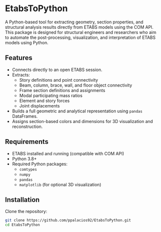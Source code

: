 # EtabsToPython

A Python-based tool for extracting geometry, section properties, and structural analysis results directly from ETABS models using the COM API. This package is designed for structural engineers and researchers who aim to automate the post-processing, visualization, and interpretation of ETABS models using Python.

## Features

- Connects directly to an open ETABS session.
- Extracts:
  - Story definitions and point connectivity
  - Beam, column, brace, wall, and floor object connectivity
  - Frame section definitions and assignments
  - Modal participating mass ratios
  - Element and story forces
  - Joint displacements
- Builds a full geometric and analytical representation using `pandas` DataFrames.
- Assigns section-based colors and dimensions for 3D visualization and reconstruction.

## Requirements

- ETABS installed and running (compatible with COM API)
- Python 3.8+
- Required Python packages:
  - `comtypes`
  - `numpy`
  - `pandas`
  - `matplotlib` (for optional 3D visualization)

## Installation

Clone the repository:

```bash
git clone https://github.com/ppalacios92/EtabsToPython.git
cd EtabsToPython
